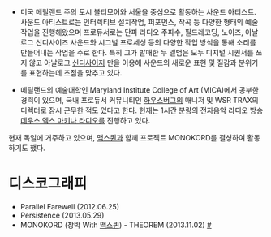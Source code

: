   -
    미국 메릴랜드 주의 도시 볼티모어와 서울을 중심으로 활동하는 사운드 아티스트. 사운드 아티스트로는 인터렉티브 설치작업,
    퍼포먼스, 작곡 등 다양한 형태의 예술작업을 진행해왔으며 프로듀서로는 단파 라디오 주파수, 필드레코딩, 노이즈,
    아날로그 신디사이즈 사운드와 시그널 프로세싱 등의 다양한 작업 방식을 통해 소리를 만들어내는 작업을 주로 한다.
    특히 그가 발매한 두 앨범은 모두 디지털 시퀀서를 쓰지 않고 아날로그
    [신디사이저](/신디사이저 "wikilink") 만을 이용해 사운드의 새로운 표현 및
    질감과 분위기를 표현하는데 초점을 맞추고 있다.

<!-- end list -->

  -
    메릴랜드의 예술대학인 Maryland Institute College of Art (MICA)에서 공부한 경력이 있으며,
    국내 프로듀서 커뮤니티인 [하우스버그의](/하우스버그 "wikilink") 매니저 및 WSR TRAX의 디렉터로 잠시
    근무한 적도 있다고 한다. 현재는 1시간 분량의 전자음악 라디오 방송 [데우스 엑스 마키나
    라디오를](/데우스_엑스_마키나_라디오 "wikilink") 진행하고 있다.

현재 독일에 거주하고 있으며, [맥스퀸과](/맥스퀸 "wikilink") 함께 프로젝트 MONOKORD를 결성하여 활동하기도
했다.

# 디스코그래피

  - Parallel Farewell (2012.06.25)
  - Persistence (2013.05.29)
  - MONOKORD (창박 With [맥스퀸](/맥스퀸 "wikilink")) - THEOREM (2013.11.02)
    [\#](/http://monokord.audiolog.kr/ "wikilink")